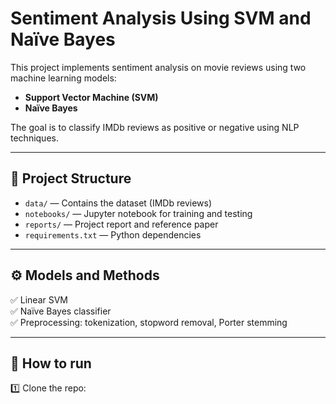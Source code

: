 # Sentiment Analysis Using SVM and Naïve Bayes

This project implements sentiment analysis on movie reviews using two machine learning models:
- **Support Vector Machine (SVM)**
- **Naïve Bayes**

The goal is to classify IMDb reviews as positive or negative using NLP techniques.

---

## 📂 Project Structure
- `data/` — Contains the dataset (IMDb reviews)
- `notebooks/` — Jupyter notebook for training and testing
- `reports/` — Project report and reference paper
- `requirements.txt` — Python dependencies

---

## ⚙ Models and Methods
✅ Linear SVM  
✅ Naïve Bayes classifier  
✅ Preprocessing: tokenization, stopword removal, Porter stemming  

---

## 🚀 How to run
1️⃣ Clone the repo:
